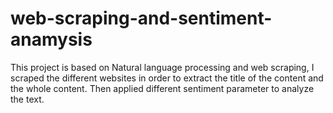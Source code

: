 # web-scraping-and-sentiment-anamysis
This project is based on Natural language processing and web scraping, I scraped the different websites in order to extract the title of the content and the whole content.
Then applied different sentiment parameter to analyze the text.
